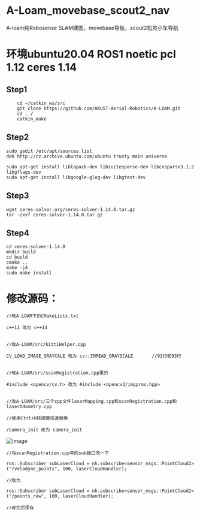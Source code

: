 # A-Loam_movebase_scout2_nav
A-loam纯Robosense SLAM建图，movebase导航，scout2松灵小车导航
# 环境ubuntu20.04 ROS1 noetic pcl 1.12 ceres 1.14
## Step1
```
    cd ~/catkin_ws/src
    git clone https://github.com/HKUST-Aerial-Robotics/A-LOAM.git
    cd ../
    catkin_make
```
## Step2
```
sudo gedit /etc/apt/sources.list
deb http://cz.archive.ubuntu.com/ubuntu trusty main universe
```
 
```
sudo apt-get install liblapack-dev libsuitesparse-dev libcxsparse3.1.2 libgflags-dev
sudo apt-get install libgoogle-glog-dev libgtest-dev
```
## Step3
```
wget ceres-solver.org/ceres-solver-1.14.0.tar.gz
tar -zxvf ceres-solver-1.14.0.tar.gz
```
## Step4
```
cd ceres-solver-1.14.0 
mkdir build
cd build
cmake .. 
make -j4
sudo make install
```
# 修改源码：
```
//改A-LOAM下的CMakeLists.txt
 
c++11 改为 c++14
 
 
//改A-LOAM/src/kittiHelper.cpp
 
CV_LOAD_IMAGE_GRAYCALE 改为 cv::IMREAD_GRAYSCALE       //91行和93行
 
 
//改A-LOAM/src/scanRegistration.cpp里的
 
#include <opencv/cv.h> 改为 #include <opencv2/imgproc.hpp>
 
 
//改A-LOAM/src/三个cpp文件laserMapping.cpp和scanRegistration.cpp和laserOdometry.cpp
 
//使用Ctrl+H快捷键快速替换
 
/camera_init 改为 camera_init

```
![image](https://github.com/user-attachments/assets/f4731bcb-3e86-4160-b58e-2fb0a7f2e5ef)

```
//将scanRegistration.cpp中的sub接口改一下
 
ros::Subscriber subLaserCloud = nh.subscribe<sensor_msgs::PointCloud2>("/velodyne_points", 100, laserCloudHandler);
 
//改为
 
ros::Subscriber subLaserCloud = nh.subscribe<sensor_msgs::PointCloud2>("/points_raw", 100, laserCloudHandler);
 
//改完后保存
```


